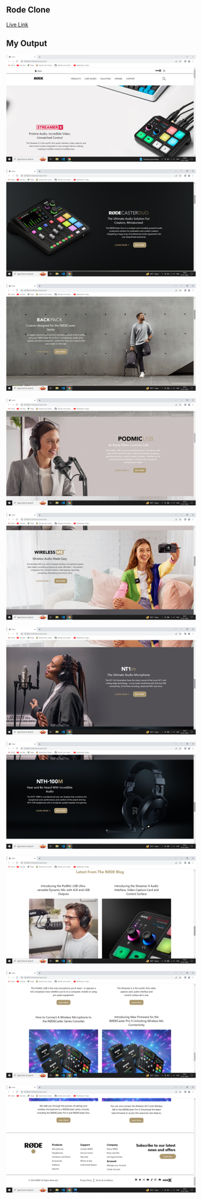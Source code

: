 ## Rode Clone

[Live Link](https://rode-ui-clone-tailwindcss.netlify.app/)

## My Output
<img src="./myoutput/img1.png"> <br> <br>
<img src="./myoutput/img2.png"> <br> <br>
<img src="./myoutput/img3.png"> <br> <br>
<img src="./myoutput/img4.png"> <br> <br>
<img src="./myoutput/img5.png"> <br> <br>
<img src="./myoutput/img6.png"> <br> <br>
<img src="./myoutput/img7.png"> <br> <br>
<img src="./myoutput/img8.png"> <br> <br>
<img src="./myoutput/img9.png"> <br> <br>
<img src="./myoutput/img10.png"> <br> <br>